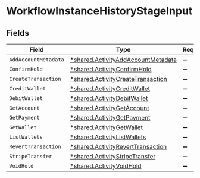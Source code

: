 # WorkflowInstanceHistoryStageInput


## Fields

| Field                                                                                          | Type                                                                                           | Required                                                                                       | Description                                                                                    |
| ---------------------------------------------------------------------------------------------- | ---------------------------------------------------------------------------------------------- | ---------------------------------------------------------------------------------------------- | ---------------------------------------------------------------------------------------------- |
| `AddAccountMetadata`                                                                           | [*shared.ActivityAddAccountMetadata](../../../pkg/models/shared/activityaddaccountmetadata.md) | :heavy_minus_sign:                                                                             | N/A                                                                                            |
| `ConfirmHold`                                                                                  | [*shared.ActivityConfirmHold](../../../pkg/models/shared/activityconfirmhold.md)               | :heavy_minus_sign:                                                                             | N/A                                                                                            |
| `CreateTransaction`                                                                            | [*shared.ActivityCreateTransaction](../../../pkg/models/shared/activitycreatetransaction.md)   | :heavy_minus_sign:                                                                             | N/A                                                                                            |
| `CreditWallet`                                                                                 | [*shared.ActivityCreditWallet](../../../pkg/models/shared/activitycreditwallet.md)             | :heavy_minus_sign:                                                                             | N/A                                                                                            |
| `DebitWallet`                                                                                  | [*shared.ActivityDebitWallet](../../../pkg/models/shared/activitydebitwallet.md)               | :heavy_minus_sign:                                                                             | N/A                                                                                            |
| `GetAccount`                                                                                   | [*shared.ActivityGetAccount](../../../pkg/models/shared/activitygetaccount.md)                 | :heavy_minus_sign:                                                                             | N/A                                                                                            |
| `GetPayment`                                                                                   | [*shared.ActivityGetPayment](../../../pkg/models/shared/activitygetpayment.md)                 | :heavy_minus_sign:                                                                             | N/A                                                                                            |
| `GetWallet`                                                                                    | [*shared.ActivityGetWallet](../../../pkg/models/shared/activitygetwallet.md)                   | :heavy_minus_sign:                                                                             | N/A                                                                                            |
| `ListWallets`                                                                                  | [*shared.ActivityListWallets](../../../pkg/models/shared/activitylistwallets.md)               | :heavy_minus_sign:                                                                             | N/A                                                                                            |
| `RevertTransaction`                                                                            | [*shared.ActivityRevertTransaction](../../../pkg/models/shared/activityreverttransaction.md)   | :heavy_minus_sign:                                                                             | N/A                                                                                            |
| `StripeTransfer`                                                                               | [*shared.ActivityStripeTransfer](../../../pkg/models/shared/activitystripetransfer.md)         | :heavy_minus_sign:                                                                             | N/A                                                                                            |
| `VoidHold`                                                                                     | [*shared.ActivityVoidHold](../../../pkg/models/shared/activityvoidhold.md)                     | :heavy_minus_sign:                                                                             | N/A                                                                                            |